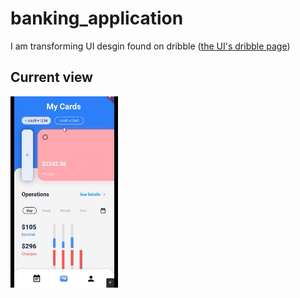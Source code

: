 # banking_application

I am transforming UI desgin found on dribble (<a href="https://dribbble.com/shots/19635519-Banking-mobile-App-iOS-Android-UI">the UI's dribble page</a>)

<h2>Current view</h2>
<img src="https://github.com/dkaangulhan/bnk_app/blob/master/bnk_app.gif?raw=true">
